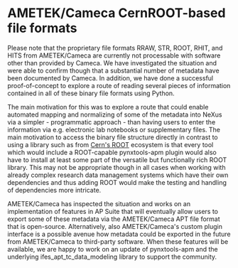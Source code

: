 # AMETEK/Cameca CernROOT-based file formats

Please note that the proprietary file formats RRAW, STR, ROOT, RHIT, and HITS from AMETEK/Cameca are currently not processable
with software other than provided by Cameca. We have investigated the situation and were able to confirm though that a substantial number
of metadata have been documented by Cameca. In addition, we have done a successful proof-of-concept to explore a route of reading several
pieces of information contained in all of these binary file formats using Python.

The main motivation for this was to explore a route that could enable automated mapping and normalizing of some of the metadata into NeXus via a simpler - programmatic approach - than
having users to enter the information via e.g. electronic lab notebooks or supplementary files. The main motivation to access the binary file structure directly in contrast to using
a library such as from [Cern's ROOT](https://root.cern/) ecosystem is that every tool which would include a ROOT-capable pynxtools-apm plugin would also have to install at least
some part of the versatile but functionally rich ROOT library. This may not be appropriate though in all cases when working with already complex research data management systems
which have their own dependencies and thus adding ROOT would make the testing and handling of dependencies more intricate.

AMETEK/Cameca has inspected the situation and works on an implementation of features in AP Suite that will eventually allow users to
export some of these metadata via the AMETEK/Cameca APT file format that is open-source. Alternatively, also AMETEK/Cameca's custom
plugin interface is a possible avenue how metadata could be exported in the future from AMETEK/Cameca to third-party software.
When these features will be available, we are happy to work on an update of pynxtools-apm and the underlying ifes_apt_tc_data_modeling library
to support the community.
